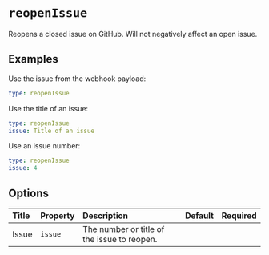 <!--
  /!\ WARNING /!\
  This file's content is auto-generated, do NOT edit!
  All changes will be undone.
-->

# `reopenIssue`

Reopens a closed issue on GitHub. Will not negatively affect an open issue.

## Examples

Use the issue from the webhook payload:

```yaml
type: reopenIssue
```

Use the title of an issue:

```yaml
type: reopenIssue
issue: Title of an issue
```

Use an issue number:

```yaml
type: reopenIssue
issue: 4
```

## Options

| Title | Property | Description | Default | Required |
| :---- | :--- | :---------- | :------ | :------- |
| Issue | `issue` | The number or title of the issue to reopen. |  |  |

